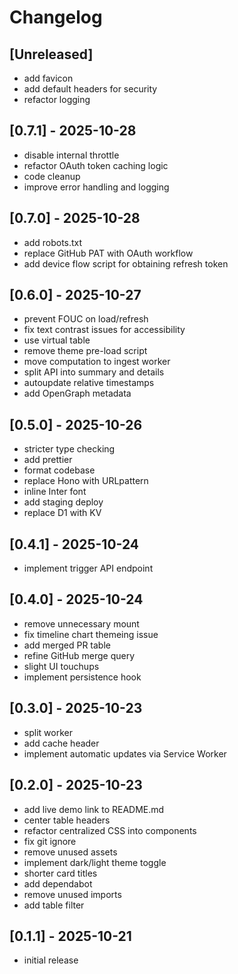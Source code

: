 # Changelog

## [Unreleased]

- add favicon
- add default headers for security
- refactor logging

## [0.7.1] - 2025-10-28

- disable internal throttle
- refactor OAuth token caching logic
- code cleanup
- improve error handling and logging

## [0.7.0] - 2025-10-28

- add robots.txt
- replace GitHub PAT with OAuth workflow
- add device flow script for obtaining refresh token

## [0.6.0] - 2025-10-27

- prevent FOUC on load/refresh
- fix text contrast issues for accessibility
- use virtual table
- remove theme pre-load script
- move computation to ingest worker
- split API into summary and details
- autoupdate relative timestamps
- add OpenGraph metadata

## [0.5.0] - 2025-10-26

- stricter type checking
- add prettier
- format codebase
- replace Hono with URLpattern
- inline Inter font
- add staging deploy
- replace D1 with KV

## [0.4.1] - 2025-10-24

- implement trigger API endpoint

## [0.4.0] - 2025-10-24

- remove unnecessary mount
- fix timeline chart themeing issue
- add merged PR table
- refine GitHub merge query
- slight UI touchups
- implement persistence hook

## [0.3.0] - 2025-10-23

- split worker
- add cache header
- implement automatic updates via Service Worker

## [0.2.0] - 2025-10-23

- add live demo link to README.md
- center table headers
- refactor centralized CSS into components
- fix git ignore
- remove unused assets
- implement dark/light theme toggle
- shorter card titles
- add dependabot
- remove unused imports
- add table filter

## [0.1.1] - 2025-10-21

- initial release

